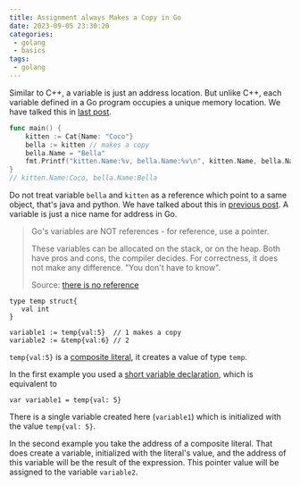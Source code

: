 ```yaml
---
title: Assignment always Makes a Copy in Go
date: 2023-09-05 23:30:20
categories:
 - golang
 - basics
tags:
 - golang
---
```


Similar to C++, a variable is just an address location. But unlike C++, each variable defined in a Go program occupies a unique memory location. We have talked this in [last post](https://davidzhu.xyz/post/golang/basics/001-value-variable-type/). 

```go
func main() {
    kitten := Cat{Name: "Coco"}
    bella := kitten // makes a copy
    bella.Name = "Bella"
    fmt.Printf("kitten.Name:%v, bella.Name:%v\n", kitten.Name, bella.Name)
}
// kitten.Name:Coco, bella.Name:Bella
```

Do not treat variable `bella` and `kitten` as a reference which point to a same object, that's java and python. We have talked about this in [previous post](https://davidzhu.xyz/post/golang/basics/009-methods-pass-by-value/). A variable is just a nice name for address in Go. 

> Go's variables are NOT references - for reference, use a pointer.
>
> These variables can be allocated on the stack, or on the heap. Both have pros and cons, the compiler decides. For correctness, it does not make any difference. "You don't have to know". 
>
> Source: [there is no reference](https://www.reddit.com/r/golang/comments/s0m2h9/comment/hs2kvyo/?utm_source=share&utm_medium=web2x&context=3)

```golang
type temp struct{
   val int
}

variable1 := temp{val:5}  // 1 makes a copy
variable2 := &temp{val:6} // 2
```

`temp{val:5}` is a [composite literal](https://go.dev/ref/spec#Composite_literals), it creates a value of type `temp`.

In the first example you used a [short variable declaration](https://go.dev/ref/spec#Short_variable_declarations), which is equivalent to

```golang
var variable1 = temp{val: 5}
```

There is a single variable created here (`variable1`) which is initialized with the value `temp{val: 5}`.

In the second example you take the address of a composite literal. That does create a variable, initialized with the literal's value, and the address of this variable will be the result of the expression. This pointer value will be assigned to the variable `variable2`.



